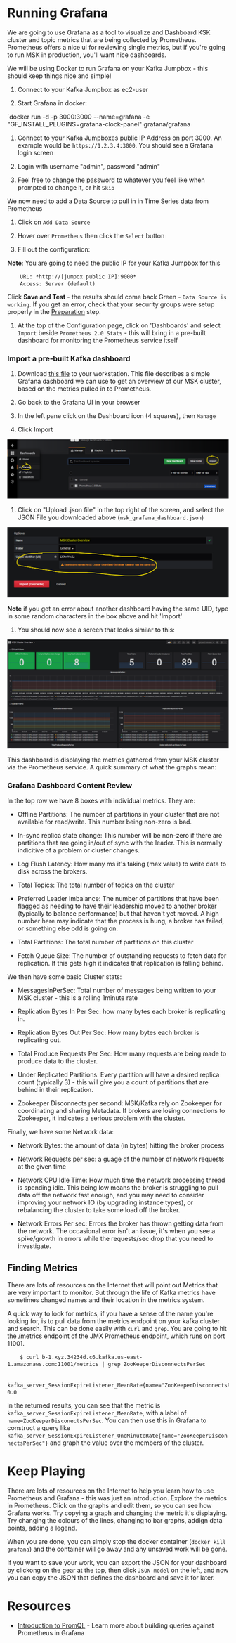 # Running Grafana

We are going to use Grafana as a tool to visualize and Dashboard KSK cluster and topic metrics that are being collected by Prometheus.  Prometheus offers a nice ui for reviewing single metrics, but if you're going to run MSK in production, you'll want nice dashboards.

We will be using Docker to run Grafana on your Kafka Jumpbox - this should keep things nice and simple!


1. Connect to your Kafka Jumpbox as ec2-user

1. Start Grafana in docker:

`docker run -d -p 3000:3000 --name=grafana -e "GF_INSTALL_PLUGINS=grafana-clock-panel" grafana/grafana

1. Connect to your Kafka Jumpboxes public IP Address on port 3000.  An example would be `https://1.2.3.4:3000`.  You should see a Grafana login screen

1. Login with username "admin", password "admin"

1. Feel free to change the password to whatever you feel like when prompted to change it, or hit `Skip`

We now need to add a Data Source to pull in in Time Series data from Prometheus

1. Click on `Add Data Source`

1. Hover over `Prometheus` then click the `Select` button

1. Fill out the configuration:

**Note**: You are going to need the public IP for your Kafka Jumpbox for this

        URL: *http://[jumpox public IP]:9000*
        Access: Server (default)

Click **Save and Test** - the results should come back Green - `Data Source is working`.  If you get an error, check that your security groups were setup properly in the [Preparation](/modules/openmonitoring/prep.md) step.

1. At the top of the Configuration page, click on 'Dashboards' and select `Import` beside `Prometheus 2.0 Stats` - this will bring in a pre-built dashboard for monitoring the Prometheus service itself


### Import a pre-built Kafka dashboard

1. Download [this file](/downloads/msk_grafana_dashboard.json) to your workstation.  This file describes a simple Grafana dashboard we can use to get an overview of our MSK cluster, based on the metrics pulled in to Prometheus.

1. Go back to the Grafana UI in your browser

1. In the left pane click on the Dashboard icon (4 squares), then `Manage`

1. Click Import

![import_dashboard](_media/modules/openmonitoring/grafana-import-dashboard.png)

1. Click on "Upload .json file" in the top right of the screen, and select the JSON File you downloaded above (`msk_grafana_dashboard.json`)

![import_workflow](_media/modules/openmonitoring/grafana-import-workflow.png)

**Note** if you get an error about another dashboard having the same UID, type in some random characters in the box above and hit 'Import'

1. You should now see a screen that looks similar to this:

![msk_dashboard](_media/modules/openmonitoring/grafana-dashboard-view.png)

This dashboard is displaying the metrics gathered from your MSK cluster via the Prometheus service.  A quick summary of what the graphs mean:

### Grafana Dashboard Content Review

In the top row we have 8 boxes with individual metrics.  They are:

* Offline Partitions: The number of partitions in your cluster that are not available for read/write.  This number being non-zero is bad.

* In-sync replica state change: This number will be non-zero if there are partitions that are going in/out of sync with the leader.  This is normally indicitive of a problem or cluster changes.

* Log Flush Latency: How many ms it's taking (max value) to write data to disk across the brokers.

* Total Topics: The total number of topics on the cluster

* Preferred Leader Imbalance: The number of partitions that have been flagged as needing to have their leadership moved to another broker (typically to balance performance) but that haven't yet moved.  A high number here may indicate that the process is hung, a broker has failed, or something else odd is going on.

* Total Partitions: The total number of partitions on this cluster

* Fetch Queue Size: The number of outstanding requests to fetch data for replication.  If this gets high it indicates that replication is falling behind.

We then have some basic Cluster stats:

* MessagesInPerSec: Total number of messages being written to your MSK cluster - this is a rolling 1minute rate

* Replication Bytes In Per Sec: how many bytes each broker is replicating in.

* Replication Bytes Out Per Sec: How many bytes each broker is replicating out.

* Total Produce Requests Per Sec:  How many requests are being made to produce data to the cluster.

* Under Replicated Partitions: Every partition will have a desired replica count (typically 3) - this will give you a count of partitions that are behind in their replication.

* Zookeeper Disconnects per second: MSK/Kafka rely on Zookeeper for coordinating and sharing Metadata.  If brokers are losing connections to Zookeeper, it indicates a serious problem with the cluster.

Finally, we have some Network data:

* Network Bytes: the amount of data (in bytes) hitting the broker process

* Network Requests per sec: a guage of the number of network requests at the given time

* Network CPU Idle Time: How much time the network processing thread is spending idle.  This being low means the broker is struggling to pull data off the network fast enough, and you may need to consider improving your network IO (by upgrading instance types), or rebalancing the cluster to take some load off the broker.

* Network Errors Per sec: Errors the broker has thrown getting data from the network.  The occasional error isn't an issue, it's when you see a spike/growth in errors while the requests/sec drop that you need to investigate.



## Finding Metrics

There are lots of resources on the Internet that will point out Metrics that are very important to monitor.  But through the life of Kafka metrics have sometimes changed names and their location in the metrics system.

A quick way to look for metrics, if you have a sense of the name you're looking for, is to pull data from the metrics endpoint on your kafka cluster and search.  This can be done easily with `curl` and `grep`.  You are going to hit the /metrics endpoint of the JMX Prometheus endpoint, which runs on port 11001.

        $ curl b-1.xyz.34234d.c6.kafka.us-east-1.amazonaws.com:11001/metrics | grep ZooKeeperDisconnectsPerSec
        
        kafka_server_SessionExpireListener_MeanRate{name="ZooKeeperDisconnectsPerSec",} 0.0

in the returned results, you can see that the metric is `kafka_server_SessionExpireListener_MeanRate`, with a label of `name=ZooKeeperDisconectsPerSec`.  You can then use this in Grafana to construct a query like `kafka_server_SessionExpireListener_OneMinuteRate{name="ZooKeeperDisconnectsPerSec"}` and graph the value over the members of the cluster.


# Keep Playing

There are lots of resources on the Internet to help you learn how to use Prometheus and Grafana - this was just an introduction.  Explore the metrics in Prometheus.  Click on the graphs and **e**dit them, so you can see how Grafana works.  Try copying a graph and changing the metric it's displaying.  Try changing the colours of the lines, changing to bar graphs, addign data points, adding a legend.  

When you are done, you can simply stop the docker container (`docker kill grafana`) and the container will go away and any unsaved work will be gone.

If you want to save your work, you can export the JSON for your dashboard by clickong on the gear at the top, then click `JSON model` on the left, and now you can copy the JSON that defines the dashboard and save it for later. 


# Resources

* [Introduction to PromQL](https://grafana.com/blog/2020/02/04/introduction-to-promql-the-prometheus-query-language/) - Learn more about building queries against Prometheus in Grafana